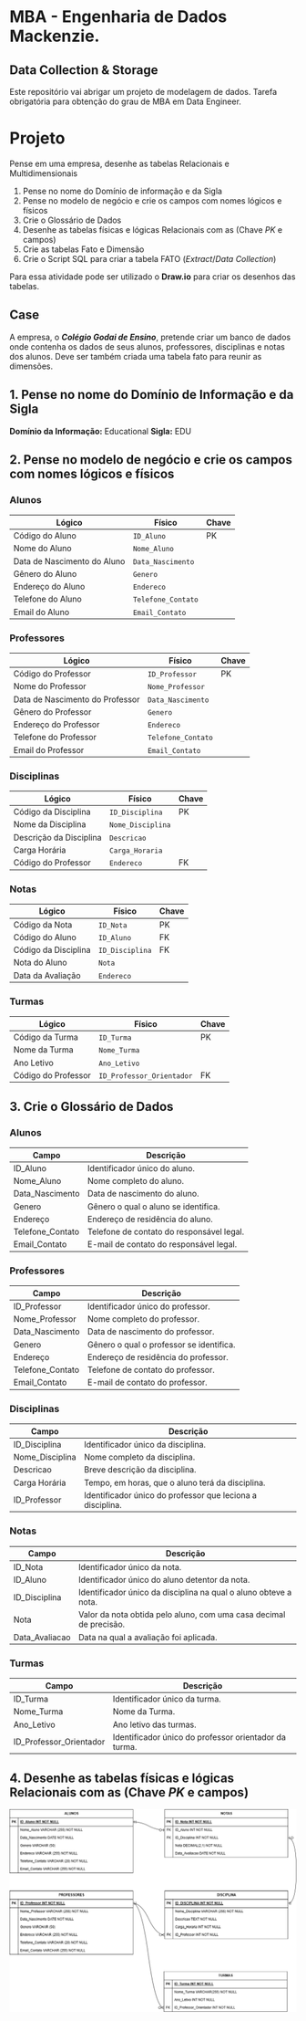 # MBA - Engenharia de Dados Mackenzie.
## Data Collection & Storage

Este repositório vai abrigar um projeto de modelagem de dados. Tarefa obrigatória para obtenção do grau de MBA em Data Engineer.

# Projeto 

Pense em uma empresa, desenhe as tabelas Relacionais e Multidimensionais

1. Pense no nome do Domínio de informação e da Sigla
2. Pense no modelo de negócio e crie os campos com nomes lógicos e físicos
3. Crie o Glossário de Dados
4. Desenhe as tabelas físicas e lógicas Relacionais com as (Chave _PK_ e campos)
5. Crie as tabelas Fato e Dimensão
6. Crie o Script SQL para criar a tabela FATO (_Extract_/_Data Collection_)

Para essa atividade pode ser utilizado o **Draw.io** para criar os desenhos das tabelas.

## Case

A empresa, o **_Colégio Godai de Ensino_**, pretende criar um banco de dados onde contenha os dados de seus alunos, professores, disciplinas e notas dos alunos.
Deve ser também criada uma tabela fato para reunir as dimensões.

## 1. Pense no nome do Domínio de Informação e da Sigla

**Domínio da Informação:** Educational
**Sigla:** EDU

## 2. Pense no modelo de negócio e crie os campos com nomes lógicos e físicos

### Alunos

| Lógico                      | Físico             | Chave |
|-----------------------------|--------------------|-------|
| Código do Aluno             | `ID_Aluno`         | PK    |
| Nome do Aluno               | `Nome_Aluno`       |       |
| Data de Nascimento do Aluno | `Data_Nascimento`  |       |
| Gênero do Aluno             | `Genero`           |       |
| Endereço do Aluno           | `Endereco`         |       |
| Telefone do Aluno           | `Telefone_Contato` |       |
| Email do Aluno              | `Email_Contato`    |       |

### Professores

| Lógico                          | Físico             | Chave |
|---------------------------------|--------------------|-------|
| Código do Professor             | `ID_Professor`     | PK    |
| Nome do Professor               | `Nome_Professor`   |       |
| Data de Nascimento do Professor | `Data_Nascimento`  |       |
| Gênero do Professor             | `Genero`           |       |
| Endereço do Professor           | `Endereco`         |       |
| Telefone do Professor           | `Telefone_Contato` |       |
| Email do Professor              | `Email_Contato`    |       |

### Disciplinas

| Lógico                  | Físico            | Chave |
|-------------------------|-------------------|-------|
| Código da Disciplina    | `ID_Disciplina`   | PK    |
| Nome da Disciplina      | `Nome_Disciplina` |       |
| Descrição da Disciplina | `Descricao`       |       |
| Carga Horária           | `Carga_Horaria`   |       |
| Código do Professor     | `Endereco`        | FK    |

### Notas

| Lógico               | Físico          | Chave |
|----------------------|-----------------|-------|
| Código da Nota       | `ID_Nota`       | PK    |
| Código do Aluno      | `ID_Aluno`      | FK    |
| Código da Disciplina | `ID_Disciplina` | FK    |
| Nota do Aluno        | `Nota`          |       |
| Data da Avaliação    | `Endereco`      |       |

### Turmas

| Lógico              | Físico                    | Chave |
|---------------------|---------------------------|-------|
| Código da Turma     | `ID_Turma`                | PK    |
| Nome da Turma       | `Nome_Turma`              |       |
| Ano Letivo          | `Ano_Letivo`              |       |
| Código do Professor | `ID_Professor_Orientador` | FK    |

## 3. Crie o Glossário de Dados

### Alunos

| Campo            | Descrição                                 |
|------------------|-------------------------------------------|
| ID_Aluno         | Identificador único do aluno.             |
| Nome_Aluno       | Nome completo do aluno.                   |
| Data_Nascimento  | Data de nascimento do aluno.              |
| Genero           | Gênero o qual o aluno se identifica.      |
| Endereço         | Endereço de residência do aluno.          |
| Telefone_Contato | Telefone de contato do responsável legal. |
| Email_Contato    | E-mail de contato do responsável legal.   |

### Professores

| Campo            | Descrição                                |
|------------------|------------------------------------------|
| ID_Professor     | Identificador único do professor.        |
| Nome_Professor   | Nome completo do professor.              |
| Data_Nascimento  | Data de nascimento do professor.         |
| Genero           | Gênero o qual o professor se identifica. |
| Endereço         | Endereço de residência do professor.     |
| Telefone_Contato | Telefone de contato do professor.        |
| Email_Contato    | E-mail de contato do professor.          |

### Disciplinas

| Campo           | Descrição                                                  |
|-----------------|------------------------------------------------------------|
| ID_Disciplina   | Identificador único da disciplina.                         |
| Nome_Disciplina | Nome completo da disciplina.                               |
| Descricao       | Breve descrição da disciplina.                             |
| Carga Horária   | Tempo, em horas, que o aluno terá da disciplina.           |
| ID_Professor    | Identificador único do professor que leciona a disciplina. |

### Notas

| Campo          | Descrição                                                          |
|----------------|--------------------------------------------------------------------|
| ID_Nota        | Identificador único da nota.                                       |
| ID_Aluno       | Identificador único do aluno detentor da nota.                     |
| ID_Disciplina  | Identificador único da disciplina na qual o aluno obteve a nota.   |
| Nota           | Valor da nota obtida pelo aluno, com uma casa decimal de precisão. |
| Data_Avaliacao | Data na qual a avaliação foi aplicada.                             |

### Turmas

| Campo                   | Descrição                                             |
|-------------------------|-------------------------------------------------------|
| ID_Turma                | Identificador único da turma.                         |
| Nome_Turma              | Nome da Turma.                                        |
| Ano_Letivo              | Ano letivo das turmas.                                |
| ID_Professor_Orientador | Identificador único do professor orientador da turma. |

## 4. Desenhe as tabelas físicas e lógicas Relacionais com as (Chave _PK_ e campos)

![relational](./Representations/tbl_lgc_keys.png)


